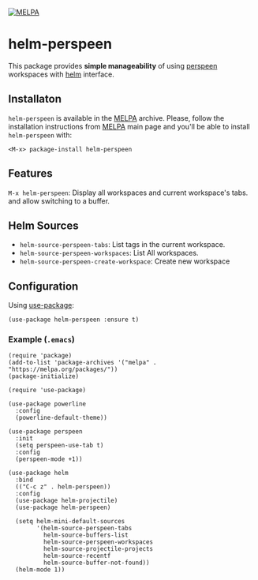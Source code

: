 [![MELPA](https://melpa.org/packages/helm-perspeen-badge.svg)](https://melpa.org/#/helm-perspeen)

# helm-perspeen
This package provides **simple manageability** of using [perspeen](https://github.com/seudut/perspeen) workspaces with [helm](https://github.com/emacs-helm/helm) interface.

## Installaton
`helm-perspeen` is available in the [MELPA](https://melpa.org/) archive.
Please, follow the installation instructions from [MELPA](https://melpa.org/) main page and you'll be able to install `helm-perspeen` with:
```
<M-x> package-install helm-perspeen
```

## Features
`M-x helm-perspeen`: Display all workspaces and current workspace's tabs. and allow switching to a buffer.

## Helm Sources
- `helm-source-perspeen-tabs`: List tags in the current workspace.
- `helm-source-perspeen-workspaces`: List All workspaces.
- `helm-source-perspeen-create-workspace`: Create new workspace

## Configuration
Using [use-package](https://github.com/jwiegley/use-package):
``` emacs-lisp
(use-package helm-perspeen :ensure t)
```

### Example (`.emacs`)
``` emacs-lisp
(require 'package)
(add-to-list 'package-archives '("melpa" . "https://melpa.org/packages/"))
(package-initialize)

(require 'use-package)

(use-package powerline
  :config
  (powerline-default-theme))

(use-package perspeen
  :init
  (setq perspeen-use-tab t)
  :config
  (perspeen-mode +1))

(use-package helm
  :bind
  (("C-c z" . helm-perspeen))
  :config
  (use-package helm-projectile)
  (use-package helm-perspeen)

  (setq helm-mini-default-sources
        '(helm-source-perspeen-tabs
          helm-source-buffers-list
          helm-source-perspeen-workspaces
          helm-source-projectile-projects
          helm-source-recentf
          helm-source-buffer-not-found))
  (helm-mode 1))
```
